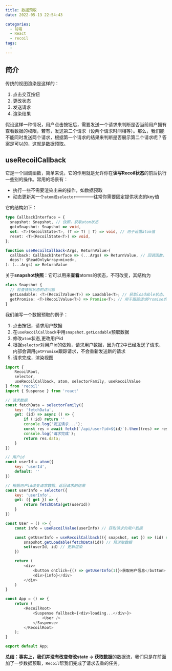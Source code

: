 ```yaml
---
title: 数据预取
date: 2022-05-13 22:54:43

categories:
  - 前端
  - React
  - recoil
tags:
  - 
---
```


## 简介

传统的视图渲染是这样的：
1.  点击交互按钮
2.  更改状态
3.  发送请求
4.  渲染结果

假设这样一种情况，用户点击按钮后，需要发送一个请求来判断是否当前用户拥有查看数据的权限，若有，发送第二个请求（设两个请求时间相等）。那么，我们能不能同时发送两个请求，根据第一个请求的结果来判断是否展示第二个请求呢？答案是可以的，这就是数据预取。

## useRecoilCallback

它是一个回调函数，简单来说，它的作用就是允许你在**读写Recoil状态**的前后执行一些别的操作。常用的场景有：
-   执行一些不需要渲染出来的操作，如数据预取
-   动态更新某一个`atom或selector`————往常你需要固定提供状态的key值

它的结构如下：
```ts
type CallbackInterface = {
  snapshot: Snapshot, // 快照，获取atom状态
  gotoSnapshot: Snapshot => void,
  set: <T>(RecoilState<T>, (T => T) | T) => void, // 用于设置atom值
  reset: <T>(RecoilState<T>) => void,
};

function useRecoilCallback<Args, ReturnValue>(
  callback: CallbackInterface => (...Args) => ReturnValue, // 回调函数，在这里获取atom状态（快照），并执行一些操作
  deps?: $ReadOnlyArray<mixed>,
): (...Args) => ReturnValue
```

关于**snapshot快照**：它可以用来**查看**atoms的状态，不可改变，其结构为

```ts
class Snapshot {
  // 检查快照状态的访问器
  getLoadable: <T>(RecoilValue<T>) => Loadable<T>; // 获取loadable状态，可用于执行查询操作，用于数据预取
  getPromise: <T>(RecoilValue<T>) => Promise<T>; // 用于跟踪请求Promise的状态
}
```

我们编写一个数据预取的例子：
1.  点击按钮，请求用户数据
2.  在`useRecoilCallback`中用`snapshot.getLoadable`预取数据
3.  修改`atom`状态,更改用户id
4.  根据`selector`对用户id的依赖，请求用户数据，因为在2中已经发送了请求，内部会调用`getPromise`跟踪请求，不会重新发送新的请求
5.  请求完成，渲染视图

```javascript
import {
    RecoilRoot,
    selector,
    useRecoilCallback, atom, selectorFamily, useRecoilValue
} from 'recoil'
import { Suspense } from 'react'

// 请求数据
const fetchData = selectorFamily({
    key: 'fetchData',
    get: (id) => async () => {
        if (!id) return ''
        console.log('发送请求...');
        const res = await fetch(`/api/user?id=${id}`).then((res) => res.json());
        console.log('请求完成');
        return res.data;
    }
})

// 用户id
const userId = atom({
    key: 'userId',
    default: ''
})

// 根据用户id改变请求数据，返回请求的结果
const userInfo = selector({
    key: 'userInfo',
    get: ({ get }) => {
        return fetchData(get(userId))
    }
})

const User = () => {
    const info = useRecoilValue(userInfo) // 获取请求的用户数据

    const getUserInfo = useRecoilCallback(({ snapshot, set }) => (id) => {
        snapshot.getLoadable(fetchData(id)) // 预读取数据
        set(userId, id) // 更新渲染
    })

    return (
        <div>
            <button onClick={() => getUserInfo(1)}>获取用户信息</button>
            <div>{info}</div>
        </div>
    )
}

const App = () => {
    return (
        <RecoilRoot>
            <Suspense fallback={<div>loading...</div>}>
                <User />
            </Suspense>
        </RecoilRoot>
    );
}

export default App;
```

**总结：**事实上，我们并没有改变**修改state -> 获取数据**的数据流，我们只是在前面加了一步数据预取，`Recoil`帮我们完成了请求去重的任务。
